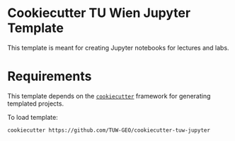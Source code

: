 # Cookiecutter TU Wien Jupyter Template

This template is meant for creating Jupyter notebooks for lectures and labs.

# Requirements

This template depends on the [`cookiecutter`](https://cookiecutter.readthedocs.io/en/stable/index.html) framework for generating templated projects.

To load template:

```
cookiecutter https://github.com/TUW-GEO/cookiecutter-tuw-jupyter
```

